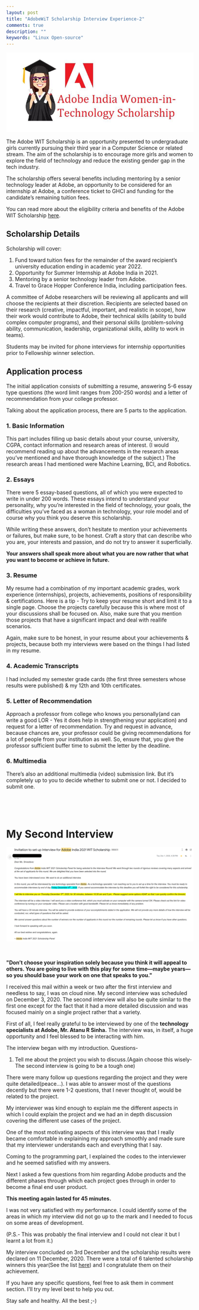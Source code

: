 ```yaml
---
layout: post
title: "AdobeWiT Scholarship Interview Experience-2"
comments: true
description: ""
keywords: "Linux Open-source"
---
```


<img  src="/assets/images/Adobe0.jpg" alt>

The Adobe WIT Scholarship is an opportunity presented to undergraduate girls currently pursuing their third year in a Computer Science or related stream. The aim of the scholarship is to encourage more girls and women to explore the field of technology and reduce the existing gender gap in the tech industry.

The scholarship offers several benefits including mentoring by a senior technology leader at Adobe, an opportunity to be considered for an internship at Adobe, a conference ticket to GHCI and funding for the candidate’s remaining tuition fees.

You can read more about the eligibility criteria and benefits of the Adobe WIT Scholarship [here](https://research.adobe.com/adobe-india-women-in-technology-scholarship/).

## Scholarship Details 

Scholarship will cover:

1. Fund toward tuition fees for the remainder of the award recipient’s university education ending in academic year 2022.
2. Opportunity for Summer Internship at Adobe India in 2021.
3. Mentoring by a senior technology leader from Adobe.
4. Travel to Grace Hopper Conference India, including participation fees.

A committee of Adobe researchers will be reviewing all applicants and will choose the recipients at their discretion. Recipients are selected based on their research (creative, impactful, important, and realistic in scope), how their work would contribute to Adobe, their technical skills (ability to build complex computer programs), and their personal skills (problem-solving ability, communication, leadership, organizational skills, ability to work in teams). 

Students may be invited for phone interviews for internship opportunities prior to Fellowship winner selection. 

## Application process

The initial application consists of submitting a resume, answering 5-6 essay type questions (the word limit ranges from 200-250 words) and a letter of recommendation from your college professor.

Talking about the application process, there are 5 parts to the application.

### 1. Basic Information

This part includes filling up basic details about your course, university, CGPA, contact information and research areas of interest. (I would recommend reading up about the advancements in the research areas you’ve mentioned and have thorough knowledge of the subject.) The research areas I had mentioned were Machine Learning, BCI, and Robotics.

### 2. Essays

There were 5 essay-based questions, all of which you were expected to write in under 200 words. These essays intend to understand your personality, why you’re interested in the field of technology, your goals, the difficulties you’ve faced as a woman in technology, your role model and of course why you think you deserve this scholarship.

While writing these answers, don’t hesitate to mention your achievements or failures, but make sure, to be honest. Craft a story that can describe who you are, your interests and passion, and do not try to answer it superficially. 

**Your answers shall speak more about what you are now rather that what you want to become or achieve in future.** 

### 3. Resume

My resume had a combination of my important academic grades, work experience (internships), projects, achievements, positions of responsibility & certifications. Here is a tip - Try to keep your resume short and limit it to a single page. Choose the projects carefully because this is where most of your discussions shall be focused on. Also, make sure that you mention those projects that have a significant impact and deal with reallife scenarios. 

Again, make sure to be honest, in your resume about your achievements & projects, because both my interviews were based on the things I had listed in my resume.

### 4. Academic Transcripts

I had included my semester grade cards (the first three semesters whose results were published) & my 12th and 10th certificates.

### 5. Letter of Recommendation

Approach a professor from college who knows you personally(and can write a good LOR - Yes it does help in strengthening your application) and request for a letter of recommendation. Try and request in advance, because chances are, your professor could be giving recommendations for a lot of people from your institution as well. So, ensure that, you give the professor sufficient buffer time to submit the letter by the deadline.

### 6. Multimedia

There’s also an additional multimedia (video) submission link. But it’s completely up to you to decide whether to submit one or not. I decided to submit one.
&nbsp;

&nbsp;

&nbsp;


# My Second Interview

<img  src="/assets/images/Adobe-2.png" alt>

&nbsp;


**"Don’t choose your inspiration solely because you think it will appeal to others. You are going to live with this play for some time—maybe years—so you should base your work on one that speaks to you."**

I received this mail within a week or two after the first interview and needless to say, I was on cloud nine. My second interview was scheduled on December 3, 2020. The second interview will also be quite similar to the first one except for the fact that it had a more detailed discussion and was focused mainly on a single project rather that a variety.

First of all, I feel really grateful to be interviewed by one of the **technology specialists at Adobe, Mr. Atanu R Sinha.** The interview was, in itself, a huge opportunity and I feel blessed to be interacting with him. 

The interview began with my introduction.
Questions-

1. Tell me about the project you wish to discuss.(Again choose this wisely- The second interview is going to be a tough one)

There were many follow up questions regarding the project  and they were quite detailed(peace...). I was able to answer most of the questions decently but there were 1-2 questions, that I never thought of, would be related to the project. 

My interviewer was kind enough to explain me the different aspects in which I could explain the project and we had an in depth discussion covering the different use cases of the project.

One of the most motivating aspects of this interview was that I really became comfortable in explaining my approach smoothly and made sure that my interviewer understands each and everything that I say.

Coming to the programming part, I explained the codes to the interviewer and he seemed satisfied with my answers.

Next I asked a few questions from him regarding Adobe products and the different phases through which each project goes through in order to become a final end user product. 

**This meeting again lasted for 45 minutes.**

I was not very satisfied with my performance. I could identify some of the areas in which my interview did not go up to the mark and I needed to focus on some areas of development.

(P.S.- This was probably the final interview and I could not clear it but I learnt a lot from it.)

My interview concluded on 3rd December and the scholarship results were declared on 11 December, 2020.
There were a total of 6 talented scholarship winners this year(See the list [here](https://research.adobe.com/adobe-india-women-in-technology-scholarship/india-scholarship-winners/))  and I congratulate them on their achievement.

If you have any specific questions, feel free to ask them in comment section. I'll try my level best to help you out.

Stay safe and healthy. All the best ;-)